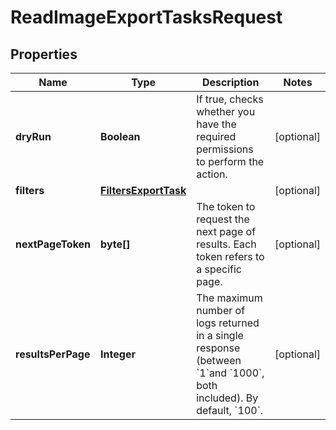

# ReadImageExportTasksRequest


## Properties

| Name | Type | Description | Notes |
|------------ | ------------- | ------------- | -------------|
|**dryRun** | **Boolean** | If true, checks whether you have the required permissions to perform the action. |  [optional] |
|**filters** | [**FiltersExportTask**](FiltersExportTask.md) |  |  [optional] |
|**nextPageToken** | **byte[]** | The token to request the next page of results. Each token refers to a specific page. |  [optional] |
|**resultsPerPage** | **Integer** | The maximum number of logs returned in a single response (between &#x60;1&#x60;and &#x60;1000&#x60;, both included). By default, &#x60;100&#x60;. |  [optional] |



